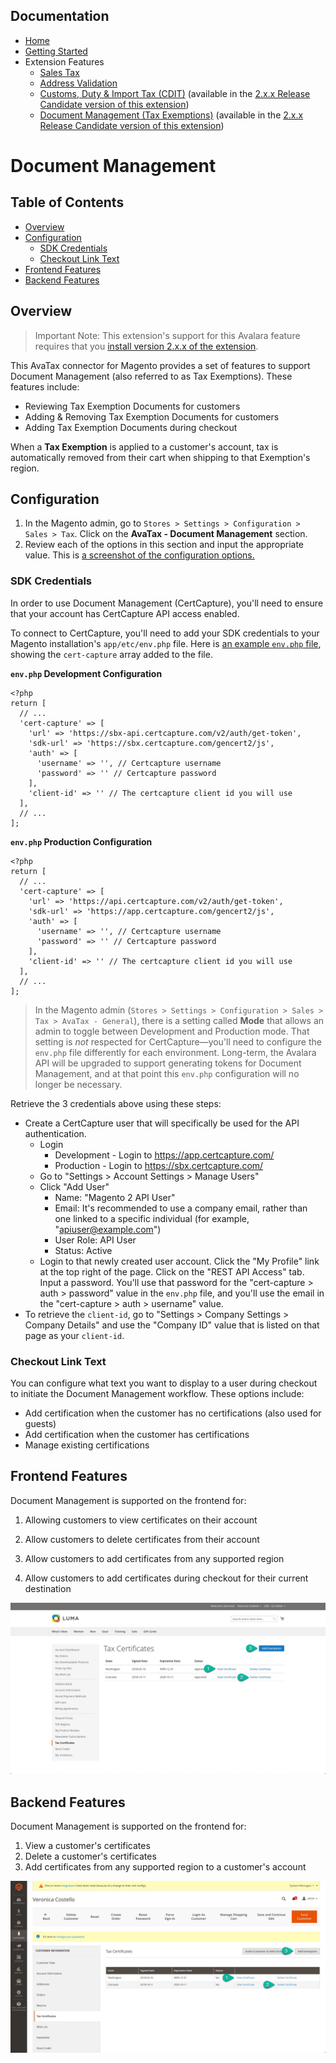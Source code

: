 <!-- This list is in each of the documentation files. Ensure any updates are applied to the list in each file. -->
## Documentation

- [Home](../README.md)
- [Getting Started](./getting-started.md)
- Extension Features
  - [Sales Tax](./sales-tax.md)
  - [Address Validation](./address-validation.md)
  - [Customs, Duty & Import Tax (CDIT)](./customs-duty-import-tax.md) (available in the [2.x.x Release Candidate version of this extension](./getting-started.md#version-notes))
  - [Document Management (Tax Exemptions)](./document-management.md) (available in the [2.x.x Release Candidate version of this extension](./getting-started.md#version-notes))

# Document Management

## Table of Contents

- [Overview](#overview)
- [Configuration](#configuration)
  * [SDK Credentials](#sdk-credentials)
  * [Checkout Link Text](#checkout-link-text)
- [Frontend Features](#frontend-features)
- [Backend Features](#backend-features)

## Overview

>  Important Note: This extension's support for this Avalara feature requires that you [install version 2.x.x of the extension](./getting-started.md#version-notes).

This AvaTax connector for Magento provides a set of features to support Document Management (also referred to as Tax Exemptions). These features include:

- Reviewing Tax Exemption Documents for customers
- Adding & Removing Tax Exemption Documents for customers
- Adding Tax Exemption Documents during checkout

When a **Tax Exemption** is applied to a customer's account, tax is automatically removed from their cart when shipping to that Exemption's region.

## Configuration

1. In the Magento admin, go to `Stores > Settings > Configuration > Sales > Tax`. Click on the **AvaTax - Document Management** section.
2. Review each of the options in this section and input the appropriate value. This is [a screenshot of the configuration options.](images/configuration_screenshot_2.0.0-rc1.png?raw=true)

### SDK Credentials

In order to use Document Management (CertCapture), you'll need to ensure that your account has CertCapture API access enabled.

To connect to CertCapture, you'll need to add your SDK credentials to your Magento installation's `app/etc/env.php` file. Here is [an example `env.php` file](files/env.php), showing the `cert-capture` array added to the file.

**`env.php` Development Configuration**

```
<?php
return [
  // ...
  'cert-capture' => [
    'url' => 'https://sbx-api.certcapture.com/v2/auth/get-token',
    'sdk-url' => 'https://sbx.certcapture.com/gencert2/js',
    'auth' => [
      'username' => '', // Certcapture username
      'password' => '' // Certcapture password
    ],
    'client-id' => '' // The certcapture client id you will use
  ],
  // ...
];
```

**`env.php` Production Configuration**

```
<?php
return [
  // ...
  'cert-capture' => [
    'url' => 'https://api.certcapture.com/v2/auth/get-token',
    'sdk-url' => 'https://app.certcapture.com/gencert2/js',
    'auth' => [
      'username' => '', // Certcapture username
      'password' => '' // Certcapture password
    ],
    'client-id' => '' // The certcapture client id you will use
  ],
  // ...
];
```

> In the Magento admin (`Stores > Settings > Configuration > Sales > Tax > AvaTax - General`), there is a setting called **Mode** that allows an admin to toggle between Development and Production mode. That setting is _not_ respected for CertCapture—you'll need to configure the `env.php` file differently for each environment. Long-term, the Avalara API will be upgraded to support generating tokens for Document Management, and at that point this `env.php` configuration will no longer be necessary.

Retrieve the 3 credentials above using these steps:

* Create a CertCapture user that will specifically be used for the API authentication.
	* Login
	    * Development - Login to https://app.certcapture.com/
	    * Production - Login to https://sbx.certcapture.com/
	* Go to "Settings > Account Settings > Manage Users"
	* Click "Add User"
		* Name: "Magento 2 API User"
		* Email: It's recommended to use a company email, rather than one linked to a specific individual (for example, "apiuser@example.com")
		* User Role: API User
		* Status: Active
	* Login to that newly created user account. Click the "My Profile" link at the top right of the page. Click on the "REST API Access" tab. Input a password. You'll use that password for the "cert-capture > auth > password" value in the `env.php` file, and you'll use the email in the "cert-capture > auth > username" value.
* To retrieve the `client-id`, go to "Settings > Company Settings > Company Details" and use the "Company ID" value that is listed on that page as your `client-id`.

### Checkout Link Text

You can configure what text you want to display to a user during checkout to initiate the Document Management workflow. These options include:

- Add certification when the customer has no certifications (also used for guests)
- Add certification when the customer has certifications
- Manage existing certifications



## Frontend Features

Document Management is supported on the frontend for:

1. Allowing customers to view certificates on their account

1. Allow customers to delete certificates from their account

1. Allow customers to add certificates from any supported region

1. Allow customers to add certificates during checkout for their current destination

![](images/document-management-features.jpg?raw=true)



## Backend Features

Document Management is supported on the frontend for:

1. View a customer's certificates
2. Delete a customer's certificates
3. Add certificates from any supported region to a customer's account

![](images/document-management-backend.jpg?raw=true)
